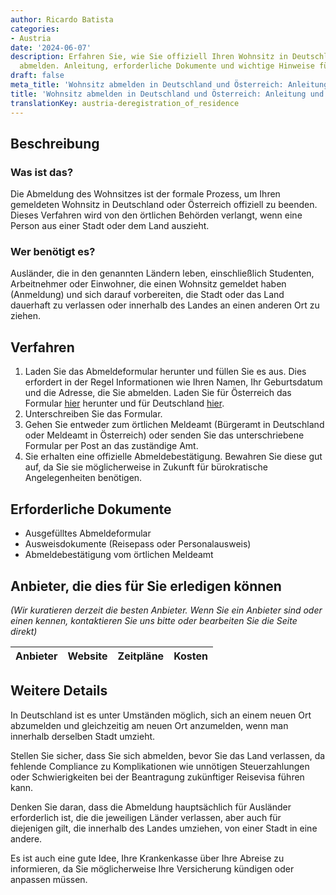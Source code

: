 ```yaml
---
author: Ricardo Batista
categories:
- Austria
date: '2024-06-07'
description: Erfahren Sie, wie Sie offiziell Ihren Wohnsitz in Deutschland oder Österreich
  abmelden. Anleitung, erforderliche Dokumente und wichtige Hinweise für Ausländer.
draft: false
meta_title: 'Wohnsitz abmelden in Deutschland und Österreich: Anleitung und Tipps'
title: 'Wohnsitz abmelden in Deutschland und Österreich: Anleitung und Tipps'
translationKey: austria-deregistration_of_residence
---
```



## Beschreibung
### Was ist das?
Die Abmeldung des Wohnsitzes ist der formale Prozess, um Ihren gemeldeten Wohnsitz in Deutschland oder Österreich offiziell zu beenden. Dieses Verfahren wird von den örtlichen Behörden verlangt, wenn eine Person aus einer Stadt oder dem Land auszieht.

### Wer benötigt es?
Ausländer, die in den genannten Ländern leben, einschließlich Studenten, Arbeitnehmer oder Einwohner, die einen Wohnsitz gemeldet haben (Anmeldung) und sich darauf vorbereiten, die Stadt oder das Land dauerhaft zu verlassen oder innerhalb des Landes an einen anderen Ort zu ziehen.

## Verfahren
1. Laden Sie das Abmeldeformular herunter und füllen Sie es aus. Dies erfordert in der Regel Informationen wie Ihren Namen, Ihr Geburtsdatum und die Adresse, die Sie abmelden. Laden Sie für Österreich das Formular [hier](https://www.wien.gv.at/pdfs/meldeamt.pdf) herunter und für Deutschland [hier](https://www.berlin.de/formularverzeichnis/?formular=/labo/zuwanderung/_assets/mdb-f566159/wohnungsgeberbestaetigung.pdf).
2. Unterschreiben Sie das Formular.
3. Gehen Sie entweder zum örtlichen Meldeamt (Bürgeramt in Deutschland oder Meldeamt in Österreich) oder senden Sie das unterschriebene Formular per Post an das zuständige Amt.
4. Sie erhalten eine offizielle Abmeldebestätigung. Bewahren Sie diese gut auf, da Sie sie möglicherweise in Zukunft für bürokratische Angelegenheiten benötigen.

## Erforderliche Dokumente
- Ausgefülltes Abmeldeformular
- Ausweisdokumente (Reisepass oder Personalausweis)
- Abmeldebestätigung vom örtlichen Meldeamt

## Anbieter, die dies für Sie erledigen können

_(Wir kuratieren derzeit die besten Anbieter. Wenn Sie ein Anbieter sind oder einen kennen, kontaktieren Sie uns bitte oder bearbeiten Sie die Seite direkt)_

| Anbieter | Website | Zeitpläne | Kosten |
| --------------- | --------------- | :-------------: | :-------------: |

## Weitere Details
In Deutschland ist es unter Umständen möglich, sich an einem neuen Ort abzumelden und gleichzeitig am neuen Ort anzumelden, wenn man innerhalb derselben Stadt umzieht.

Stellen Sie sicher, dass Sie sich abmelden, bevor Sie das Land verlassen, da fehlende Compliance zu Komplikationen wie unnötigen Steuerzahlungen oder Schwierigkeiten bei der Beantragung zukünftiger Reisevisa führen kann.

Denken Sie daran, dass die Abmeldung hauptsächlich für Ausländer erforderlich ist, die die jeweiligen Länder verlassen, aber auch für diejenigen gilt, die innerhalb des Landes umziehen, von einer Stadt in eine andere.

Es ist auch eine gute Idee, Ihre Krankenkasse über Ihre Abreise zu informieren, da Sie möglicherweise Ihre Versicherung kündigen oder anpassen müssen.